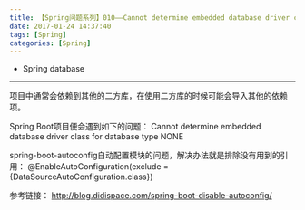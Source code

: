 ```yaml
---
title: 【Spring问题系列】010——Cannot determine embedded database driver class for database type NONE
date: 2017-01-24 14:37:40
tags: [Spring]
categories: [Spring]
---
```

- Spring database
<!-- more -->

--------------------------------


项目中通常会依赖到其他的二方库，在使用二方库的时候可能会导入其他的依赖项。

Spring Boot项目便会遇到如下的问题：
Cannot determine embedded database driver class for database type NONE

spring-boot-autoconfig自动配置模块的问题，解决办法就是排除没有用到的引用：
@EnableAutoConfiguration(exclude = {DataSourceAutoConfiguration.class})

参考链接：
http://blog.didispace.com/spring-boot-disable-autoconfig/